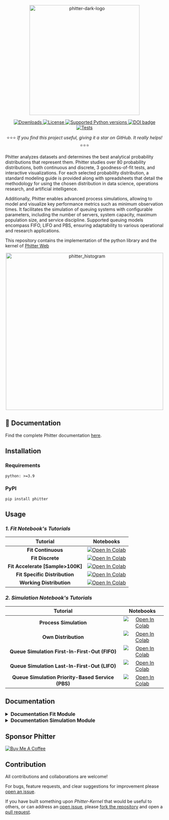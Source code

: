 <p align="center">
    <picture>
        <source media="(prefers-color-scheme: dark)" srcset="https://gist.githubusercontent.com/phitter-hub/66bc7f3674eac01ae646e30ba697a6d7/raw/e96dbba0eb26b20d35e608fefc3984bd87f0010b/DarkPhitterLogo.svg" width="350">
        <source media="(prefers-color-scheme: light)" srcset="https://gist.githubusercontent.com/phitter-hub/170ce460d7e766545265772525edecf6/raw/71b4867c6e5683455cf1d68bea5bea7eda55ce7d/LightPhitterLogo.svg" width="350">
        <img alt="phitter-dark-logo" src="https://gist.githubusercontent.com/phitter-hub/170ce460d7e766545265772525edecf6/raw/71b4867c6e5683455cf1d68bea5bea7eda55ce7d/LightPhitterLogo.svg" width="350">
    </picture>
</p>

<p align="center">
    <a href="https://pypi.org/project/phitter" target="_blank">
        <img src="https://img.shields.io/pypi/dm/phitter.svg?color=blue" alt="Downloads">
    </a>
    <a href="https://pypi.org/project/phitter" target="_blank">
        <img src="https://img.shields.io/badge/License-MIT-blue.svg" alt="License">
    </a>
    <a href="https://pypi.org/project/phitter" target="_blank">
        <img src="https://img.shields.io/pypi/pyversions/phitter?color=blue" alt="Supported Python versions">
    </a>
    <a href="https://doi.org/10.21105/joss.07625">
        <img src="https://img.shields.io/badge/JOSS-10.21105%2Fjoss.07625-blue" alt="DOI badge">
    </a>
    <a href="https://github.com/phitter-hub/phitter-kernel/actions/workflows/unittest.yml" target="_blank">
        <img src="https://github.com/phitter-hub/phitter-kernel/actions/workflows/unittest.yml/badge.svg" alt="Tests">
    </a>
</p>


<p align="center">
    ⭐⭐⭐ <em>If you find this project useful, giving it a star on GitHub. It really helps!</em> ⭐⭐⭐
</p>

<p>
    Phitter analyzes datasets and determines the best analytical probability distributions that represent them. Phitter studies over 80 probability distributions, both continuous and discrete, 3 goodness-of-fit tests, and interactive visualizations. For each selected probability distribution, a standard modeling guide is provided along with spreadsheets that detail the methodology for using the chosen distribution in data science, operations research, and artificial intelligence.
</p>

<p>
    Additionally, Phitter enables advanced process simulations, allowing to model and visualize key performance metrics such as minimum observation times. It facilitates the simulation of queuing systems with configurable parameters, including the number of servers, system capacity, maximum population size, and service discipline. Supported queuing models encompass FIFO, LIFO and PBS, ensuring adaptability to various operational and research applications.
</p>

<p>
    This repository contains the implementation of the python library and the kernel of <a href="https://phitter.io">Phitter Web</a>
</p>

<p align="center">
    <img alt="phitter_histogram" src="https://github.com/phitter-hub/phitter-kernel/blob/main/multimedia/plot_histogram_distributions.png?raw=true" width="500" />
</p>

## 📄 Documentation

Find the complete Phitter documentation [here](https://docs-phitter-kernel.netlify.app/).

## Installation

### Requirements

```console
python: >=3.9
```

### PyPI

```console
pip install phitter
```

## Usage

### **_1. Fit Notebook's Tutorials_**

|             Tutorial             |                                                                                                                      Notebooks                                                                                                                      |
| :------------------------------: | :-------------------------------------------------------------------------------------------------------------------------------------------------------------------------------------------------------------------------------------------------: |
|        **Fit Continuous**        |    <a target="_blank" href="https://colab.research.google.com/github/phitter-hub/phitter-kernel/blob/main/examples/fit/fit_continuous_ncdb.ipynb"><img src="https://colab.research.google.com/assets/colab-badge.svg" alt="Open In Colab"/></a>    |
|         **Fit Discrete**         | <a target="_blank" href="https://colab.research.google.com/github/phitter-hub/phitter-kernel/blob/main/examples/fit/fit_discrete_galton_board.ipynb"><img src="https://colab.research.google.com/assets/colab-badge.svg" alt="Open In Colab"/></a> |
| **Fit Accelerate [Sample>100K]** |      <a target="_blank" href="https://colab.research.google.com/github/phitter-hub/phitter-kernel/blob/main/examples/fit/fit_accelerate.ipynb"><img src="https://colab.research.google.com/assets/colab-badge.svg" alt="Open In Colab"/></a>       |
|  **Fit Specific Distribution**   | <a target="_blank" href="https://colab.research.google.com/github/phitter-hub/phitter-kernel/blob/main/examples/fit/fit_specific_distribution.ipynb"><img src="https://colab.research.google.com/assets/colab-badge.svg" alt="Open In Colab"/></a> |
|     **Working Distribution**     |   <a target="_blank" href="https://colab.research.google.com/github/phitter-hub/phitter-kernel/blob/main/examples/fit/working_distribution.ipynb"><img src="https://colab.research.google.com/assets/colab-badge.svg" alt="Open In Colab"/></a>    |

### **_2. Simulation Notebook's Tutorials_**

|                     Tutorial                      |                                                                                                                           Notebooks                                                                                                                           |
| :-----------------------------------------------: | :-----------------------------------------------------------------------------------------------------------------------------------------------------------------------------------------------------------------------------------------------------------: |
|              **Process Simulation**               |      <a target="_blank" href="https://colab.research.google.com/github/phitter-hub/phitter-kernel/blob/main/examples/simulation/process_simulation.ipynb"><img src="https://colab.research.google.com/assets/colab-badge.svg" alt="Open In Colab"/></a>      |
|               **Own Distribution**                | <a target="_blank" href="https://colab.research.google.com/github/phitter-hub/phitter-kernel/blob/main/examples/simulation/own_distribution_explanation.ipynb"><img src="https://colab.research.google.com/assets/colab-badge.svg" alt="Open In Colab"/></a> |
|  **Queue Simulation First-In-First-Out (FIFO)**   |    <a target="_blank" href="https://colab.research.google.com/github/phitter-hub/phitter-kernel/blob/main/examples/simulation/queue_simulation_fifo.ipynb"><img src="https://colab.research.google.com/assets/colab-badge.svg" alt="Open In Colab"/></a>     |
|   **Queue Simulation Last-In-First-Out (LIFO)**   |    <a target="_blank" href="https://colab.research.google.com/github/phitter-hub/phitter-kernel/blob/main/examples/simulation/queue_simulation_lifo.ipynb"><img src="https://colab.research.google.com/assets/colab-badge.svg" alt="Open In Colab"/></a>     |
| **Queue Simulation Priority-Based Service (PBS)** |     <a target="_blank" href="https://colab.research.google.com/github/phitter-hub/phitter-kernel/blob/main/examples/simulation/queue_simulation_pbs.ipynb"><img src="https://colab.research.google.com/assets/colab-badge.svg" alt="Open In Colab"/></a>     |

## Documentation

<details>

<summary style="font-size: 16px; font-weight: bold;">Documentation Fit Module</summary>

### General Fit

```python
import phitter

## Define your dataset
data: list[int | float] = [...]

## Make a continuous fit using Phitter
phi = phitter.Phitter(data=data)
phi.fit()
```

### Full continuous implementation

```python
import phitter

## Define your dataset
data: list[int | float] = [...]

## Make a continuous fit using Phitter
phi = phitter.Phitter(
    data=data,
    fit_type="continuous",
    num_bins=15,
    confidence_level=0.95,
    minimum_sse=1e-2,
    distributions_to_fit=["beta", "normal", "fatigue_life", "triangular"],
)
phi.fit(n_workers=6)
```

### Full discrete implementation

```python
import phitter

## Define your dataset
data: list[int | float] = [...]

## Make a discrete fit using Phitter
phi = phitter.Phitter(
    data=data,
    fit_type="discrete",
    confidence_level=0.95,
    minimum_sse=1e-2,
    distributions_to_fit=["binomial", "geometric"],
)
phi.fit(n_workers=2)
```

### Phitter: properties and methods

```python
import phitter

## Define your dataset
data: list[int | float] = [...]

## Make a fit using Phitter
phi = phitter.Phitter(data=data)
phi.fit(n_workers=2)

## Global methods and properties
phi.summarize(k: int) -> pandas.DataFrame
phi.summarize_info(k: int) -> pandas.DataFrame
phi.best_distribution -> dict
phi.sorted_distributions_sse -> dict
phi.not_rejected_distributions -> dict
phi.df_sorted_distributions_sse -> pandas.DataFrame
phi.df_not_rejected_distributions -> pandas.DataFrame

## Specific distribution methods and properties
phi.get_parameters(id_distribution: str) -> dict
phi.get_test_chi_square(id_distribution: str) -> dict
phi.get_test_kolmmogorov_smirnov(id_distribution: str) -> dict
phi.get_test_anderson_darling(id_distribution: str) -> dict
phi.get_sse(id_distribution: str) -> float
phi.get_n_test_passed(id_distribution: str) -> int
phi.get_n_test_null(id_distribution: str) -> int
```

### Histogram Plot

```python
import phitter
data: list[int | float] = [...]
phi = phitter.Phitter(data=data)
phi.fit()

phi.plot_histogram()
```

<img alt="phitter_histogram" src="https://github.com/phitter-hub/phitter-kernel/blob/main/multimedia/plot_histogram.png?raw=true" width="500" />

### Histogram PDF Dsitributions Plot

```python
import phitter
data: list[int | float] = [...]
phi = phitter.Phitter(data=data)
phi.fit()

phi.plot_histogram_distributions()
```

<img alt="phitter_histogram" src="https://github.com/phitter-hub/phitter-kernel/blob/main/multimedia/plot_histogram_distributions.png?raw=true" width="500" />

### Histogram PDF Dsitribution Plot

```python
import phitter
data: list[int | float] = [...]
phi = phitter.Phitter(data=data)
phi.fit()

phi.plot_distribution("beta")
```

<img alt="phitter_histogram" src="https://github.com/phitter-hub/phitter-kernel/blob/main/multimedia/plot_one_distribution.png?raw=true" width="500" />

### ECDF Plot

```python
import phitter
data: list[int | float] = [...]
phi = phitter.Phitter(data=data)
phi.fit()

phi.plot_ecdf()
```

<img alt="phitter_histogram" src="https://github.com/phitter-hub/phitter-kernel/blob/main/multimedia/plot_ecdf.png?raw=true" width="500" />

### ECDF Distribution Plot

```python
import phitter
data: list[int | float] = [...]
phi = phitter.Phitter(data=data)
phi.fit()

phi.plot_ecdf_distribution("beta")
```

<img alt="phitter_histogram" src="https://github.com/phitter-hub/phitter-kernel/blob/main/multimedia/plot_ecdf_distribution.png?raw=true" width="500" />

### QQ Plot

```python
import phitter
data: list[int | float] = [...]
phi = phitter.Phitter(data=data)
phi.fit()

phi.qq_plot("beta")
```

<img alt="phitter_histogram" src="https://github.com/phitter-hub/phitter-kernel/blob/main/multimedia/plot_qq.png?raw=true" width="500" />

### QQ - Regression Plot

```python
import phitter
data: list[int | float] = [...]
phi = phitter.Phitter(data=data)
phi.fit()

phi.qq_plot_regression("beta")
```

<img alt="phitter_histogram" src="https://github.com/phitter-hub/phitter-kernel/blob/main/multimedia/plot_qq_regression.png?raw=true" width="500" />

### Working with distributions: Methods and properties

```python
import phitter

distribution = phitter.continuous.Beta({"alpha": 5, "beta": 3, "A": 200, "B": 1000})

## CDF, PDF, PPF, PMF receive float or numpy.ndarray. For discrete distributions PMF instead of PDF. Parameters notation are in description of ditribution
distribution.cdf(752) # -> 0.6242831129533498
distribution.pdf(388) # -> 0.0002342575686629883
distribution.ppf(0.623) # -> 751.5512889417921
distribution.sample(2) # -> [550.800114   514.85410326]

## STATS
distribution.mean # -> 700.0
distribution.variance # -> 16666.666666666668
distribution.standard_deviation # -> 129.09944487358058
distribution.skewness # -> -0.3098386676965934
distribution.kurtosis # -> 2.5854545454545454
distribution.median # -> 708.707130841534
distribution.mode # -> 733.3333333333333
```

## Continuous Distributions

#### [1. PDF File Documentation Continuous Distributions](https://github.com/phitter-hub/phitter-kernel/blob/main/distributions_documentation/continuous/document_continuous_distributions/phitter_continuous_distributions.pdf)

#### 2. Resources Continuous Distributions

| Distribution              | Phitter Playground                                                                                     | Excel File                                                                                                                      | Google Sheets Files                                                                                                |
| :------------------------ | :----------------------------------------------------------------------------------------------------- | :------------------------------------------------------------------------------------------------------------------------------ | :----------------------------------------------------------------------------------------------------------------- |
| alpha                     | ▶️[phitter:alpha](https://phitter.io/distributions/continuous/alpha)                                   | 📊[alpha.xlsx](https://github.com/phitter-hub/phitter-files/blob/main/continuous/alpha.xlsx)                                   | 🌐[gs:alpha](https://docs.google.com/spreadsheets/d/1yRovxx1YbqgEul65DjjXetysc_4qgX2a_2NQQA1AxCA)                  |
| arcsine                   | ▶️[phitter:arcsine](https://phitter.io/distributions/continuous/arcsine)                               | 📊[arcsine.xlsx](https://github.com/phitter-hub/phitter-files/blob/main/continuous/arcsine.xlsx)                               | 🌐[gs:arcsine](https://docs.google.com/spreadsheets/d/1q8SKX4gmSbpGzimRvjopzaZ4KrEV5NY1EPmf1G1T7NQ)                |
| argus                     | ▶️[phitter:argus](https://phitter.io/distributions/continuous/argus)                                   | 📊[argus.xlsx](https://github.com/phitter-hub/phitter-files/blob/main/continuous/argus.xlsx)                                   | 🌐[gs:argus](https://docs.google.com/spreadsheets/d/1u2x7IFUSB7rEyhs7s6-C2btT1Bk5aCr4WiUYEML-8xs)                  |
| beta                      | ▶️[phitter:beta](https://phitter.io/distributions/continuous/beta)                                     | 📊[beta.xlsx](https://github.com/phitter-hub/phitter-files/blob/main/continuous/beta.xlsx)                                     | 🌐[gs:beta](https://docs.google.com/spreadsheets/d/1P7NDy-9toV3dv64gabnr8l2NjB1xt_Ani5IVMTx3gyU)                   |
| beta_prime                | ▶️[phitter:beta_prime](https://phitter.io/distributions/continuous/beta_prime)                         | 📊[beta_prime.xlsx](https://github.com/phitter-hub/phitter-files/blob/main/continuous/beta_prime.xlsx)                         | 🌐[gs:beta_prime](https://docs.google.com/spreadsheets/d/1-8cKeS9D6YixQE_uLig7UarXcoQoE-341yHDj8sfXA8)             |
| beta_prime_4p             | ▶️[phitter:beta_prime_4p](https://phitter.io/distributions/continuous/beta_prime_4p)                   | 📊[beta_prime_4p.xlsx](https://github.com/phitter-hub/phitter-files/blob/main/continuous/beta_prime_4p.xlsx)                   | 🌐[gs:beta_prime_4p](https://docs.google.com/spreadsheets/d/1vlaZrj_jX9oNGwjW0o4Z1AUTuUTGE8Z-Akis_wb7Jq4)          |
| bradford                  | ▶️[phitter:bradford](https://phitter.io/distributions/continuous/bradford)                             | 📊[bradford.xlsx](https://github.com/phitter-hub/phitter-files/blob/main/continuous/bradford.xlsx)                             | 🌐[gs:bradford](https://docs.google.com/spreadsheets/d/1kI8b05IXur3I9SUJdrbYIdv7zMdzVxVGPWx6sK6YmuU)               |
| burr                      | ▶️[phitter:burr](https://phitter.io/distributions/continuous/burr)                                     | 📊[burr.xlsx](https://github.com/phitter-hub/phitter-files/blob/main/continuous/burr.xlsx)                                     | 🌐[gs:burr](https://docs.google.com/spreadsheets/d/1vhY3l3VAgBj9BQT1yE3meRTmEZP3HXjjm30nxDKCwCI)                   |
| burr_4p                   | ▶️[phitter:burr_4p](https://phitter.io/distributions/continuous/burr_4p)                               | 📊[burr_4p.xlsx](https://github.com/phitter-hub/phitter-files/blob/main/continuous/burr_4p.xlsx)                               | 🌐[gs:burr_4p](https://docs.google.com/spreadsheets/d/1tEk3O2yvANj_PlLqACuwvRSqYYGQVRFH1SPMdLGYnz4)                |
| cauchy                    | ▶️[phitter:cauchy](https://phitter.io/distributions/continuous/cauchy)                                 | 📊[cauchy.xlsx](https://github.com/phitter-hub/phitter-files/blob/main/continuous/cauchy.xlsx)                                 | 🌐[gs:cauchy](https://docs.google.com/spreadsheets/d/1xoJJvuSvfg-umC7Ogio9fde1l4TiWuAlR2IxucYK0y8)                 |
| chi_square                | ▶️[phitter:chi_square](https://phitter.io/distributions/continuous/chi_square)                         | 📊[chi_square.xlsx](https://github.com/phitter-hub/phitter-files/blob/main/continuous/chi_square.xlsx)                         | 🌐[gs:chi_square](https://docs.google.com/spreadsheets/d/1VatJuUON_2qghjPEYMdcjGE7TYbYqduzgdYe5YNyVf4)             |
| chi_square_3p             | ▶️[phitter:chi_square_3p](https://phitter.io/distributions/continuous/chi_square_3p)                   | 📊[chi_square_3p.xlsx](https://github.com/phitter-hub/phitter-files/blob/main/continuous/chi_square_3p.xlsx)                   | 🌐[gs:chi_square_3p](https://docs.google.com/spreadsheets/d/15tf3ZKbEgR3JWQRbMT2OaNij3INTGGUuNsR01NCDFJw)          |
| dagum                     | ▶️[phitter:dagum](https://phitter.io/distributions/continuous/dagum)                                   | 📊[dagum.xlsx](https://github.com/phitter-hub/phitter-files/blob/main/continuous/dagum.xlsx)                                   | 🌐[gs:dagum](https://docs.google.com/spreadsheets/d/1qct7LByxY_z2-Rl-pWFG1LQsUxW8VQaCgLizn93YPxk)                  |
| dagum_4p                  | ▶️[phitter:dagum_4p](https://phitter.io/distributions/continuous/dagum_4p)                             | 📊[dagum_4p.xlsx](https://github.com/phitter-hub/phitter-files/blob/main/continuous/dagum_4p.xlsx)                             | 🌐[gs:dagum_4p](https://docs.google.com/spreadsheets/d/1ZkKqvVdy7CvhvXwK830F6GWJrdNxoXBxJYeFD6XC2DM)               |
| erlang                    | ▶️[phitter:erlang](https://phitter.io/distributions/continuous/erlang)                                 | 📊[erlang.xlsx](https://github.com/phitter-hub/phitter-files/blob/main/continuous/erlang.xlsx)                                 | 🌐[gs:erlang](https://docs.google.com/spreadsheets/d/1uG3Otntnm3cvMSkhkEiBVKuFn1pCLSWmiCxfN01D824)                 |
| erlang_3p                 | ▶️[phitter:erlang_3p](https://phitter.io/distributions/continuous/erlang_3p)                           | 📊[erlang_3p.xlsx](https://github.com/phitter-hub/phitter-files/blob/main/continuous/erlang_3p.xlsx)                           | 🌐[gs:erlang_3p](https://docs.google.com/spreadsheets/d/1EvFPyOAL-TPQyNf7sAXfqgHqap8sGynH0XxrLRVP12M)              |
| error_function            | ▶️[phitter:error_function](https://phitter.io/distributions/continuous/error_function)                 | 📊[error_function.xlsx](https://github.com/phitter-hub/phitter-files/blob/main/continuous/error_function.xlsx)                 | 🌐[gs:error_function](https://docs.google.com/spreadsheets/d/1QT1vSgTWVgDmNz4FrH3fhwRGpgvPohgqZSCADHfBXkM)         |
| exponential               | ▶️[phitter:exponential](https://phitter.io/distributions/continuous/exponential)                       | 📊[exponential.xlsx](https://github.com/phitter-hub/phitter-files/blob/main/continuous/exponential.xlsx)                       | 🌐[gs:exponential](https://docs.google.com/spreadsheets/d/1c8aCgHTq3fEyIkVM1Ph3fzebxQMuourz1UkWbH4h3HA)            |
| exponential_2p            | ▶️[phitter:exponential_2p](https://phitter.io/distributions/continuous/exponential_2p)                 | 📊[exponential_2p.xlsx](https://github.com/phitter-hub/phitter-files/blob/main/continuous/exponential_2p.xlsx)                 | 🌐[gs:exponential_2p](https://docs.google.com/spreadsheets/d/1XtrdS8iSCM1l33rbaXSz1uWZ3vnQsYPK-07NYE-ZYBs)         |
| f                         | ▶️[phitter:f](https://phitter.io/distributions/continuous/f)                                           | 📊[f.xlsx](https://github.com/phitter-hub/phitter-files/blob/main/continuous/f.xlsx)                                           | 🌐[gs:f](https://docs.google.com/spreadsheets/d/137gYI8B6MDnqFoQ4bY1crdpFSKtPzRgaJS564SY_CUY)                      |
| f_4p                      | ▶️[phitter:f_4p](https://phitter.io/distributions/continuous/f_4p)                                     | 📊[f_4p.xlsx](https://github.com/phitter-hub/phitter-files/blob/main/continuous/f_4p.xlsx)                                     | 🌐[gs:f_4p](https://docs.google.com/spreadsheets/d/11MgyMqzOyGNtFLdGviRTeNhAQMYBCJ8QRMHGxoPCzwM)                   |
| fatigue_life              | ▶️[phitter:fatigue_life](https://phitter.io/distributions/continuous/fatigue_life)                     | 📊[fatigue_life.xlsx](https://github.com/phitter-hub/phitter-files/blob/main/continuous/fatigue_life.xlsx)                     | 🌐[gs:fatigue_life](https://docs.google.com/spreadsheets/d/1j-U_YMX89VHe2jVq3pazpzqYeA1j1zopW22C9yJcPS0)           |
| folded_normal             | ▶️[phitter:folded_normal](https://phitter.io/distributions/continuous/folded_normal)                   | 📊[folded_normal.xlsx](https://github.com/phitter-hub/phitter-files/blob/main/continuous/folded_normal.xlsx)                   | 🌐[gs:folded_normal](https://docs.google.com/spreadsheets/d/17NlSnru_46J8pSjxMPLDlzxoG2fPKWjeFvTh0ydfX4k)          |
| frechet                   | ▶️[phitter:frechet](https://phitter.io/distributions/continuous/frechet)                               | 📊[frechet.xlsx](https://github.com/phitter-hub/phitter-files/blob/main/continuous/frechet.xlsx)                               | 🌐[gs:frechet](https://docs.google.com/spreadsheets/d/1PNGvHImwOFIragM_hHrQJcTN7OcqCKFoHKXlPq76fnI)                |
| gamma                     | ▶️[phitter:gamma](https://phitter.io/distributions/continuous/gamma)                                   | 📊[gamma.xlsx](https://github.com/phitter-hub/phitter-files/blob/main/continuous/gamma.xlsx)                                   | 🌐[gs:gamma](https://docs.google.com/spreadsheets/d/1HgD3a1zOml7Hy9PMVvFwQwrbmbs8iPbH-zQMowH0LVE)                  |
| gamma_3p                  | ▶️[phitter:gamma_3p](https://phitter.io/distributions/continuous/gamma_3p)                             | 📊[gamma_3p.xlsx](https://github.com/phitter-hub/phitter-files/blob/main/continuous/gamma_3p.xlsx)                             | 🌐[gs:gamma_3p](https://docs.google.com/spreadsheets/d/1NkyFZFOMzk2V9qkFEI_zhGUGWiGV-K9vU-RLaFB7ip8)               |
| generalized_extreme_value | ▶️[phitter:gen_extreme_value](https://phitter.io/distributions/continuous/generalized_extreme_value)   | 📊[gen_extreme_value.xlsx](https://github.com/phitter-hub/phitter-files/blob/main/continuous/generalized_extreme_value.xlsx)   | 🌐[gs:gen_extreme_value](https://docs.google.com/spreadsheets/d/19qHvnTJGVVZ7zhi-yhauCOGhu0iAdkYJ5FFgwv1q5OI)      |
| generalized_gamma         | ▶️[phitter:gen_gamma](https://phitter.io/distributions/continuous/generalized_gamma)                   | 📊[gen_gamma.xlsx](https://github.com/phitter-hub/phitter-files/blob/main/continuous/generalized_gamma.xlsx)                   | 🌐[gs:gen_gamma](https://docs.google.com/spreadsheets/d/1xx8b_VSG4jznZzaKq2yKumw5VcNX5Wj86YqLO7n4S5A)              |
| generalized_gamma_4p      | ▶️[phitter:gen_gamma_4p](https://phitter.io/distributions/continuous/generalized_gamma_4p)             | 📊[gen_gamma_4p.xlsx](https://github.com/phitter-hub/phitter-files/blob/main/continuous/generalized_gamma_4p.xlsx)             | 🌐[gs:gen_gamma_4p](https://docs.google.com/spreadsheets/d/1TN72MSkZ2bRyoNy29h4VIxFudXAroSi1PnmFijPvO0M)           |
| generalized_logistic      | ▶️[phitter:gen_logistic](https://phitter.io/distributions/continuous/generalized_logistic)             | 📊[gen_logistic.xlsx](https://github.com/phitter-hub/phitter-files/blob/main/continuous/generalized_logistic.xlsx)             | 🌐[gs:gen_logistic](https://docs.google.com/spreadsheets/d/1vwppGjHbwEA3xd3OtV51sPZhpOWyzmPIOV_Tued-I1Y)           |
| generalized_normal        | ▶️[phitter:gen_normal](https://phitter.io/distributions/continuous/generalized_normal)                 | 📊[gen_normal.xlsx](https://github.com/phitter-hub/phitter-files/blob/main/continuous/generalized_normal.xlsx)                 | 🌐[gs:gen_normal](https://docs.google.com/spreadsheets/d/1_77JSp0mhHxqvQugVRRWIoQOTa91WdyNqNmOfDNuSfA)             |
| generalized_pareto        | ▶️[phitter:gen_pareto](https://phitter.io/distributions/continuous/generalized_pareto)                 | 📊[gen_pareto.xlsx](https://github.com/phitter-hub/phitter-files/blob/main/continuous/generalized_pareto.xlsx)                 | 🌐[gs:gen_pareto](https://docs.google.com/spreadsheets/d/1E28WYhX4Ba9Nj-JNxqAm-Gh7o1EOOIOwXIdCFl1PXI0)             |
| gibrat                    | ▶️[phitter:gibrat](https://phitter.io/distributions/continuous/gibrat)                                 | 📊[gibrat.xlsx](https://github.com/phitter-hub/phitter-files/blob/main/continuous/gibrat.xlsx)                                 | 🌐[gs:gibrat](https://docs.google.com/spreadsheets/d/1pM7skBPnH8V3GCJo0iSst46Oc2OzqWdX2qATYBqc_GQ)                 |
| gumbel_left               | ▶️[phitter:gumbel_left](https://phitter.io/distributions/continuous/gumbel_left)                       | 📊[gumbel_left.xlsx](https://github.com/phitter-hub/phitter-files/blob/main/continuous/gumbel_left.xlsx)                       | 🌐[gs:gumbel_left](https://docs.google.com/spreadsheets/d/1WoW97haebsHk1sB8smC4Zq8KqW8leJY0bPK757B2IdI)            |
| gumbel_right              | ▶️[phitter:gumbel_right](https://phitter.io/distributions/continuous/gumbel_right)                     | 📊[gumbel_right.xlsx](https://github.com/phitter-hub/phitter-files/blob/main/continuous/gumbel_right.xlsx)                     | 🌐[gs:gumbel_right](https://docs.google.com/spreadsheets/d/1CpzfSwAdptFrI8DhV3tWRsEFd9cr6h3Jaj7t3gigims)           |
| half_normal               | ▶️[phitter:half_normal](https://phitter.io/distributions/continuous/half_normal)                       | 📊[half_normal.xlsx](https://github.com/phitter-hub/phitter-files/blob/main/continuous/half_normal.xlsx)                       | 🌐[gs:half_normal](https://docs.google.com/spreadsheets/d/1HQpNSNIhZPzMQvWWKyShnYNH74d1Bhs_d6k9La52V9M)            |
| hyperbolic_secant         | ▶️[phitter:hyperbolic_secant](https://phitter.io/distributions/continuous/hyperbolic_secant)           | 📊[hyperbolic_secant.xlsx](https://github.com/phitter-hub/phitter-files/blob/main/continuous/hyperbolic_secant.xlsx)           | 🌐[gs:hyperbolic_secant](https://docs.google.com/spreadsheets/d/1lTcLlwX0fmgUjhT4ljvKL_dqSReK_lEthsZNBtDxAF8)      |
| inverse_gamma             | ▶️[phitter:inverse_gamma](https://phitter.io/distributions/continuous/inverse_gamma)                   | 📊[inverse_gamma.xlsx](https://github.com/phitter-hub/phitter-files/blob/main/continuous/inverse_gamma.xlsx)                   | 🌐[gs:inverse_gamma](https://docs.google.com/spreadsheets/d/1uOgfUvhBHKAXhbYATUwdHRQnBMIMnu6rWecqKx6MoIA)          |
| inverse_gamma_3p          | ▶️[phitter:inverse_gamma_3p](https://phitter.io/distributions/continuous/inverse_gamma_3p)             | 📊[inverse_gamma_3p.xlsx](https://github.com/phitter-hub/phitter-files/blob/main/continuous/inverse_gamma_3p.xlsx)             | 🌐[gs:inverse_gamma_3p](https://docs.google.com/spreadsheets/d/16LCC6j_j1Cm7stc7LEd-C0ObUcZ-agL51ALGYxoZtrI)       |
| inverse_gaussian          | ▶️[phitter:inverse_gaussian](https://phitter.io/distributions/continuous/inverse_gaussian)             | 📊[inverse_gaussian.xlsx](https://github.com/phitter-hub/phitter-files/blob/main/continuous/inverse_gaussian.xlsx)             | 🌐[gs:inverse_gaussian](https://docs.google.com/spreadsheets/d/10LaEnmnRxNESViLTlw6FDyt1YSWNbMlBXaWc9t4q5qA)       |
| inverse_gaussian_3p       | ▶️[phitter:inverse_gaussian_3p](https://phitter.io/distributions/continuous/inverse_gaussian_3p)       | 📊[inverse_gaussian_3p.xlsx](https://github.com/phitter-hub/phitter-files/blob/main/continuous/inverse_gaussian_3p.xlsx)       | 🌐[gs:inverse_gaussian_3p](https://docs.google.com/spreadsheets/d/1wkcSlXnUdMe4by2N9nPA_Cdsz3D0kHL7MVchsjl_CTQ)    |
| johnson_sb                | ▶️[phitter:johnson_sb](https://phitter.io/distributions/continuous/johnson_sb)                         | 📊[johnson_sb.xlsx](https://github.com/phitter-hub/phitter-files/blob/main/continuous/johnson_sb.xlsx)                         | 🌐[gs:johnson_sb](https://docs.google.com/spreadsheets/d/1H3bpJd729k0VK3LtvgxvKJiduIdP04UkHhgJoq4ayHQ)             |
| johnson_su                | ▶️[phitter:johnson_su](https://phitter.io/distributions/continuous/johnson_su)                         | 📊[johnson_su.xlsx](https://github.com/phitter-hub/phitter-files/blob/main/continuous/johnson_su.xlsx)                         | 🌐[gs:johnson_su](https://docs.google.com/spreadsheets/d/15kw_NZr3RFjN9orvF844ITWXroWRsCFkY7Uvq0NZ4K8)             |
| kumaraswamy               | ▶️[phitter:kumaraswamy](https://phitter.io/distributions/continuous/kumaraswamy)                       | 📊[kumaraswamy.xlsx](https://github.com/phitter-hub/phitter-files/blob/main/continuous/kumaraswamy.xlsx)                       | 🌐[gs:kumaraswamy](https://docs.google.com/spreadsheets/d/10YJUDlAEygfOn07YxHBJxDqiXxygv8jKpJ8WvCZhe84)            |
| laplace                   | ▶️[phitter:laplace](https://phitter.io/distributions/continuous/laplace)                               | 📊[laplace.xlsx](https://github.com/phitter-hub/phitter-files/blob/main/continuous/laplace.xlsx)                               | 🌐[gs:laplace](https://docs.google.com/spreadsheets/d/110gPFTHOnQqecbXrjq3Wqv52I5Cw93UjL7eoSVC1DIs)                |
| levy                      | ▶️[phitter:levy](https://phitter.io/distributions/continuous/levy)                                     | 📊[levy.xlsx](https://github.com/phitter-hub/phitter-files/blob/main/continuous/levy.xlsx)                                     | 🌐[gs:levy](https://docs.google.com/spreadsheets/d/1OIA4C6iqhwK0Y17wb_O5ce9YXy4JIBf1yq3TqcmDp3U)                   |
| loggamma                  | ▶️[phitter:loggamma](https://phitter.io/distributions/continuous/loggamma)                             | 📊[loggamma.xlsx](https://github.com/phitter-hub/phitter-files/blob/main/continuous/loggamma.xlsx)                             | 🌐[gs:loggamma](https://docs.google.com/spreadsheets/d/1SXCmxXs7hkajo_W_qL-e0MJQEaUJqTpUno1nYGXxmxI)               |
| logistic                  | ▶️[phitter:logistic](https://phitter.io/distributions/continuous/logistic)                             | 📊[logistic.xlsx](https://github.com/phitter-hub/phitter-files/blob/main/continuous/logistic.xlsx)                             | 🌐[gs:logistic](https://docs.google.com/spreadsheets/d/1WokfLcAM2f2TE9xcZwwuy3qjl4itw-y0cwAb7fyKxb0)               |
| loglogistic               | ▶️[phitter:loglogistic](https://phitter.io/distributions/continuous/loglogistic)                       | 📊[loglogistic.xlsx](https://github.com/phitter-hub/phitter-files/blob/main/continuous/loglogistic.xlsx)                       | 🌐[gs:loglogistic](https://docs.google.com/spreadsheets/d/1WWXRuI6AP9n_n47ikOHWUjkfCYUOQgzhDjRsKBKEHXA)            |
| loglogistic_3p            | ▶️[phitter:loglogistic_3p](https://phitter.io/distributions/continuous/loglogistic_3p)                 | 📊[loglogistic_3p.xlsx](https://github.com/phitter-hub/phitter-files/blob/main/continuous/loglogistic_3p.xlsx)                 | 🌐[gs:loglogistic_3p](https://docs.google.com/spreadsheets/d/1RaLZ5L0rTrv9_fAi6izElf02ucuFy9LwagL_gQn3R0Y)         |
| lognormal                 | ▶️[phitter:lognormal](https://phitter.io/distributions/continuous/lognormal)                           | 📊[lognormal.xlsx](https://github.com/phitter-hub/phitter-files/blob/main/continuous/lognormal.xlsx)                           | 🌐[gs:lognormal](https://docs.google.com/spreadsheets/d/1lS1cR4C2R45ug0ZyLxBlRBtcXH6hNPE1L-5wP68gUpA)              |
| maxwell                   | ▶️[phitter:maxwell](https://phitter.io/distributions/continuous/maxwell)                               | 📊[maxwell.xlsx](https://github.com/phitter-hub/phitter-files/blob/main/continuous/maxwell.xlsx)                               | 🌐[gs:maxwell](https://docs.google.com/spreadsheets/d/15tPw2RM2_a0vJMjVwNgsJnJUKFk9xbcEALqOf1m5qH0)                |
| moyal                     | ▶️[phitter:moyal](https://phitter.io/distributions/continuous/moyal)                                   | 📊[moyal.xlsx](https://github.com/phitter-hub/phitter-files/blob/main/continuous/moyal.xlsx)                                   | 🌐[gs:moyal](https://docs.google.com/spreadsheets/d/1_58zWuk_-wSEesJbCc2FTHxv4HO5WouGwlStIZitt1I)                  |
| nakagami                  | ▶️[phitter:nakagami](https://phitter.io/distributions/continuous/nakagami)                             | 📊[nakagami.xlsx](https://github.com/phitter-hub/phitter-files/blob/main/continuous/nakagami.xlsx)                             | 🌐[gs:nakagami](https://docs.google.com/spreadsheets/d/1fY8ID5gz1R6oWFm4w91GFdQMCd0wJ5ZRgfWi-yQtGqs)               |
| non_central_chi_square    | ▶️[phitter:non_central_chi_square](https://phitter.io/distributions/continuous/non_central_chi_square) | 📊[non_central_chi_square.xlsx](https://github.com/phitter-hub/phitter-files/blob/main/continuous/non_central_chi_square.xlsx) | 🌐[gs:non_central_chi_square](https://docs.google.com/spreadsheets/d/17KWXPKOuMfTG0w4Gqe3lU3vWY2e9k31AX22PXTzOrFk) |
| non_central_f             | ▶️[phitter:non_central_f](https://phitter.io/distributions/continuous/non_central_f)                   | 📊[non_central_f.xlsx](https://github.com/phitter-hub/phitter-files/blob/main/continuous/non_central_f.xlsx)                   | 🌐[gs:non_central_f](https://docs.google.com/spreadsheets/d/14mZ563hIw2vXNM89DUncpsOdGgBXEUIIxJNa3-MVNIM)          |
| non_central_t_student     | ▶️[phitter:non_central_t_student](https://phitter.io/distributions/continuous/non_central_t_student)   | 📊[non_central_t_student.xlsx](https://github.com/phitter-hub/phitter-files/blob/main/continuous/non_central_t_student.xlsx)   | 🌐[gs:non_central_t_student](https://docs.google.com/spreadsheets/d/1u8pseBDM3brw0AXlru1cprOsfQuHMWfvfDbz2XxKoOY)  |
| normal                    | ▶️[phitter:normal](https://phitter.io/distributions/continuous/normal)                                 | 📊[normal.xlsx](https://github.com/phitter-hub/phitter-files/blob/main/continuous/normal.xlsx)                                 | 🌐[gs:normal](https://docs.google.com/spreadsheets/d/18QTB3YYprvdFhr6PJI-DFcZOnYAuffdH8JHOtH1f83I)                 |
| pareto_first_kind         | ▶️[phitter:pareto_first_kind](https://phitter.io/distributions/continuous/pareto_first_kind)           | 📊[pareto_first_kind.xlsx](https://github.com/phitter-hub/phitter-files/blob/main/continuous/pareto_first_kind.xlsx)           | 🌐[gs:pareto_first_kind](https://docs.google.com/spreadsheets/d/1T-Sjp0yCxbJpP9njbovOiFpbP8PrwI5jlj66odxAw5E)      |
| pareto_second_kind        | ▶️[phitter:pareto_second_kind](https://phitter.io/distributions/continuous/pareto_second_kind)         | 📊[pareto_second_kind.xlsx](https://github.com/phitter-hub/phitter-files/blob/main/continuous/pareto_second_kind.xlsx)         | 🌐[gs:pareto_second_kind](https://docs.google.com/spreadsheets/d/1hnBOqkbcRNuyRxaLP8eHei5MRwUFDb1bgdcZYkpYKio)     |
| pert                      | ▶️[phitter:pert](https://phitter.io/distributions/continuous/pert)                                     | 📊[pert.xlsx](https://github.com/phitter-hub/phitter-files/blob/main/continuous/pert.xlsx)                                     | 🌐[gs:pert](https://docs.google.com/spreadsheets/d/1NeKJKq4D_BB-ouefgJ35FzcORA7fH1OQwC5dCZKI_38)                   |
| power_function            | ▶️[phitter:power_function](https://phitter.io/distributions/continuous/power_function)                 | 📊[power_function.xlsx](https://github.com/phitter-hub/phitter-files/blob/main/continuous/power_function.xlsx)                 | 🌐[gs:power_function](https://docs.google.com/spreadsheets/d/1Hbi-XZiCK--JGFnoY-8iDLmNgYclDo5L4LKYKCCxfzw)         |
| rayleigh                  | ▶️[phitter:rayleigh](https://phitter.io/distributions/continuous/rayleigh)                             | 📊[rayleigh.xlsx](https://github.com/phitter-hub/phitter-files/blob/main/continuous/rayleigh.xlsx)                             | 🌐[gs:rayleigh](https://docs.google.com/spreadsheets/d/1UWtjOwokob4x43OcMLLFbNTYUqOo5dJWqSTfWbS-yyw)               |
| reciprocal                | ▶️[phitter:reciprocal](https://phitter.io/distributions/continuous/reciprocal)                         | 📊[reciprocal.xlsx](https://github.com/phitter-hub/phitter-files/blob/main/continuous/reciprocal.xlsx)                         | 🌐[gs:reciprocal](https://docs.google.com/spreadsheets/d/1ghFeCj8Q_hbpWqv9xXaNl1UKUe-5kOomZPWyI1JsoGA)             |
| rice                      | ▶️[phitter:rice](https://phitter.io/distributions/continuous/rice)                                     | 📊[rice.xlsx](https://github.com/phitter-hub/phitter-files/blob/main/continuous/rice.xlsx)                                     | 🌐[gs:rice](https://docs.google.com/spreadsheets/d/1hGVFWbF0w7D0l54t_p0vUId0rO2s61BRdrgslDYTnWc)                   |
| semicircular              | ▶️[phitter:semicircular](https://phitter.io/distributions/continuous/semicircular)                     | 📊[semicircular.xlsx](https://github.com/phitter-hub/phitter-files/blob/main/continuous/semicircular.xlsx)                     | 🌐[gs:semicircular](https://docs.google.com/spreadsheets/d/195c9VbAKtvEndJKnFp52TrENYK2iytMzIXLMKFAGgx4)           |
| t_student                 | ▶️[phitter:t_student](https://phitter.io/distributions/continuous/t_student)                           | 📊[t_student.xlsx](https://github.com/phitter-hub/phitter-files/blob/main/continuous/t_student.xlsx)                           | 🌐[gs:t_student](https://docs.google.com/spreadsheets/d/1fGxJfFL5eXAWk8xNI6HgCX9SQuXi-m5mR83N1dMLJrg)              |
| t_student_3p              | ▶️[phitter:t_student_3p](https://phitter.io/distributions/continuous/t_student_3p)                     | 📊[t_student_3p.xlsx](https://github.com/phitter-hub/phitter-files/blob/main/continuous/t_student_3p.xlsx)                     | 🌐[gs:t_student_3p](https://docs.google.com/spreadsheets/d/1K8bpbc-0mwe0mvRYXUQmoE8vaTigciJWDS4CPXmJodU)           |
| trapezoidal               | ▶️[phitter:trapezoidal](https://phitter.io/distributions/continuous/trapezoidal)                       | 📊[trapezoidal.xlsx](https://github.com/phitter-hub/phitter-files/blob/main/continuous/trapezoidal.xlsx)                       | 🌐[gs:trapezoidal](https://docs.google.com/spreadsheets/d/1Gsk5M_R2q9Or8RTggKtTkqEk-cN6IuDgYqbmhFm5Xlw)            |
| triangular                | ▶️[phitter:triangular](https://phitter.io/distributions/continuous/triangular)                         | 📊[triangular.xlsx](https://github.com/phitter-hub/phitter-files/blob/main/continuous/triangular.xlsx)                         | 🌐[gs:triangular](https://docs.google.com/spreadsheets/d/1nirKOt7O7rUf2nlYu61cnNYT91GKSzb6pVlc1-pzzGw)             |
| uniform                   | ▶️[phitter:uniform](https://phitter.io/distributions/continuous/uniform)                               | 📊[uniform.xlsx](https://github.com/phitter-hub/phitter-files/blob/main/continuous/uniform.xlsx)                               | 🌐[gs:uniform](https://docs.google.com/spreadsheets/d/1TSaKNHOsVLYUobyKTpHR6qCuCAgfkKmRSETvdeZLcw4)                |
| weibull                   | ▶️[phitter:weibull](https://phitter.io/distributions/continuous/weibull)                               | 📊[weibull.xlsx](https://github.com/phitter-hub/phitter-files/blob/main/continuous/weibull.xlsx)                               | 🌐[gs:weibull](https://docs.google.com/spreadsheets/d/1DdNwWHmu0PZAhMYf475EMU3scTMXok3wOhzsg7gn8Ek)                |
| weibull_3p                | ▶️[phitter:weibull_3p](https://phitter.io/distributions/continuous/weibull_3p)                         | 📊[weibull_3p.xlsx](https://github.com/phitter-hub/phitter-files/blob/main/continuous/weibull_3p.xlsx)                         | 🌐[gs:weibull_3p](https://docs.google.com/spreadsheets/d/1agwpFGpXm62srDxgPOoDQGN8nGd8zaoztXg84Bgedlo)             |

## Discrete Distributions

#### [1. PDF File Documentation Discrete Distributions](https://github.com/phitter-hub/phitter-kernel/blob/main/distributions_documentation/discrete/document_discrete_distributions/phitter_discrete_distributions.pdf)

#### 2. Resources Discrete Distributions

| Distribution      | Phitter Playground                                                                           | Excel File                                                                                                          | Google Sheets Files                                                                                           |
| :---------------- | :------------------------------------------------------------------------------------------- | :------------------------------------------------------------------------------------------------------------------ | :------------------------------------------------------------------------------------------------------------ |
| bernoulli         | ▶️[phitter:bernoulli](https://phitter.io/distributions/continuous/bernoulli)                 | 📊[bernoulli.xlsx](https://github.com/phitter-hub/phitter-files/blob/main/discrete/bernoulli.xlsx)                 | 🌐[gs:bernoulli](https://docs.google.com/spreadsheets/d/1sWJZYZWW8cVLFXYV-fb3Lq4y2YgWzgTGWHfhIJ0zM5c)         |
| binomial          | ▶️[phitter:binomial](https://phitter.io/distributions/continuous/binomial)                   | 📊[binomial.xlsx](https://github.com/phitter-hub/phitter-files/blob/main/discrete/binomial.xlsx)                   | 🌐[gs:binomial](https://docs.google.com/spreadsheets/d/1bPOiZVUhjLMmbFqVjWMqg1NzTvsZxVIw95fi5hIhkn0)          |
| geometric         | ▶️[phitter:geometric](https://phitter.io/distributions/continuous/geometric)                 | 📊[geometric.xlsx](https://github.com/phitter-hub/phitter-files/blob/main/discrete/geometric.xlsx)                 | 🌐[gs:geometric](https://docs.google.com/spreadsheets/d/1cEU6n8UxpJ_Had6WfFnAXZ2FcaLGYu8g5srQ_iEfjgg)         |
| hypergeometric    | ▶️[phitter:hypergeometric](https://phitter.io/distributions/continuous/hypergeometric)       | 📊[hypergeometric.xlsx](https://github.com/phitter-hub/phitter-files/blob/main/discrete/hypergeometric.xlsx)       | 🌐[gs:hypergeometric](https://docs.google.com/spreadsheets/d/10xUqKVoFzUiukuYt6VFwlaetMDTdGulHQPEWl1rJiMA)    |
| logarithmic       | ▶️[phitter:logarithmic](https://phitter.io/distributions/continuous/logarithmic)             | 📊[logarithmic.xlsx](https://github.com/phitter-hub/phitter-files/blob/main/discrete/logarithmic.xlsx)             | 🌐[gs:logarithmic](https://docs.google.com/spreadsheets/d/1N-YXrSfOYkPKwerL5I1QmfxuwbZzVUzgBWTcKzcmLhE)       |
| negative_binomial | ▶️[phitter:negative_binomial](https://phitter.io/distributions/continuous/negative_binomial) | 📊[negative_binomial.xlsx](https://github.com/phitter-hub/phitter-files/blob/main/discrete/negative_binomial.xlsx) | 🌐[gs:negative_binomial](https://docs.google.com/spreadsheets/d/1xmCWBiswdW5s7SIhwT2nrdQxLFAb6hw73iy52_nvjQE) |
| poisson           | ▶️[phitter:poisson](https://phitter.io/distributions/continuous/poisson)                     | 📊[poisson.xlsx](https://github.com/phitter-hub/phitter-files/blob/main/discrete/poisson.xlsx)                     | 🌐[gs:poisson](https://docs.google.com/spreadsheets/d/1fwoe70JH5Ve6sETb7AwBdb4eep_h2DeGlpHIWcHeZA8)           |
| uniform           | ▶️[phitter:uniform](https://phitter.io/distributions/continuous/uniform)                     | 📊[uniform.xlsx](https://github.com/phitter-hub/phitter-files/blob/main/discrete/uniform.xlsx)                     | 🌐[gs:uniform](https://docs.google.com/spreadsheets/d/1Ahl2ugOKkUCVWzzc_aNHwlA5Af4sHpTwqSiFIyYPsfM)           |

## Benchmarks

### _Fit time continuous distributions_

| Sample Size / Workers |     1     |    2     |    6     |    10    |    20    |
| :-------------------: | :-------: | :------: | :------: | :------: | :------: |
|        **1K**         |  8.2981   |  7.1242  |  8.9667  |  9.9287  | 16.2246  |
|        **10K**        |  20.8711  | 14.2647  | 10.5612  | 11.6004  | 17.8562  |
|       **100K**        | 152.6296  | 97.2359  | 57.7310  | 51.6182  | 53.2313  |
|       **500K**        | 914.9291  | 640.8153 | 370.0323 | 267.4597 | 257.7534 |
|        **1M**         | 1580.8501 | 972.3985 | 573.5429 | 496.5569 | 425.7809 |

### _Estimation time parameters discrete distributions_

| Sample Size / Workers |    1    |    2    |    4    |
| :-------------------: | :-----: | :-----: | :-----: |
|        **1K**         | 0.1688  | 2.6402  | 2.8719  |
|        **10K**        | 0.4462  | 2.4452  | 3.0471  |
|       **100K**        | 4.5598  | 6.3246  | 7.5869  |
|       **500K**        | 19.0172 | 21.8047 | 19.8420 |
|        **1M**         | 39.8065 | 29.8360 | 30.2334 |

### _Estimation time parameters continuous distributions_

| Distribution / Sample Size |   1K   |  10K   |  100K   |  500K   |    1M    |    10M    |
| :------------------------: | :----: | :----: | :-----: | :-----: | :------: | :-------: |
|           alpha            | 0.3345 | 0.4625 | 2.5933  | 18.3856 | 39.6533  | 362.2951  |
|          arcsine           | 0.0000 | 0.0000 | 0.0000  | 0.0000  |  0.0000  |  0.0000   |
|           argus            | 0.0559 | 0.2050 | 2.2472  | 13.3928 | 41.5198  | 362.2472  |
|            beta            | 0.1880 | 0.1790 | 0.1940  | 0.2110  |  0.1800  |  0.3134   |
|         beta_prime         | 0.1766 | 0.7506 | 7.6039  | 40.4264 | 85.0677  | 812.1323  |
|       beta_prime_4p        | 0.0720 | 0.3630 | 3.9478  | 20.2703 | 40.2709  | 413.5239  |
|          bradford          | 0.0110 | 0.0000 | 0.0000  | 0.0000  |  0.0000  |  0.0010   |
|            burr            | 0.0733 | 0.6931 | 5.5425  | 36.7684 | 79.8269  | 668.2016  |
|          burr_4p           | 0.1552 | 0.7981 | 8.4716  | 44.4549 | 87.7292  | 858.0035  |
|           cauchy           | 0.0090 | 0.0160 | 0.1581  | 1.1052  |  2.1090  |  21.5244  |
|         chi_square         | 0.0000 | 0.0000 | 0.0000  | 0.0000  |  0.0000  |  0.0000   |
|       chi_square_3p        | 0.0000 | 0.0000 | 0.0000  | 0.0000  |  0.0000  |  0.0000   |
|           dagum            | 0.3381 | 0.8278 | 9.6907  | 45.5855 | 98.6691  | 917.6713  |
|          dagum_4p          | 0.3646 | 1.3307 | 13.3437 | 70.9462 | 140.9371 | 1396.3368 |
|           erlang           | 0.0010 | 0.0000 | 0.0000  | 0.0000  |  0.0000  |  0.0000   |
|         erlang_3p          | 0.0000 | 0.0000 | 0.0000  | 0.0000  |  0.0000  |  0.0000   |
|       error_function       | 0.0000 | 0.0000 | 0.0000  | 0.0000  |  0.0000  |  0.0000   |
|        exponential         | 0.0000 | 0.0000 | 0.0000  | 0.0000  |  0.0000  |  0.0000   |
|       exponential_2p       | 0.0000 | 0.0000 | 0.0000  | 0.0000  |  0.0000  |  0.0000   |
|             f              | 0.0592 | 0.2948 | 2.6920  | 18.9458 | 29.9547  | 402.2248  |
|        fatigue_life        | 0.0352 | 0.1101 | 1.7085  | 9.0090  | 20.4702  | 186.9631  |
|       folded_normal        | 0.0020 | 0.0020 | 0.0020  | 0.0022  |  0.0033  |  0.0040   |
|          frechet           | 0.1313 | 0.4359 | 5.7031  | 39.4202 | 43.2469  | 671.3343  |
|            f_4p            | 0.3269 | 0.7517 | 0.6183  | 0.6037  |  0.5809  |  0.2073   |
|           gamma            | 0.0000 | 0.0000 | 0.0000  | 0.0000  |  0.0000  |  0.0000   |
|          gamma_3p          | 0.0000 | 0.0000 | 0.0000  | 0.0000  |  0.0000  |  0.0000   |
| generalized_extreme_value  | 0.0833 | 0.2054 | 2.0337  | 10.3301 | 22.1340  | 243.3120  |
|     generalized_gamma      | 0.0298 | 0.0178 | 0.0227  | 0.0236  |  0.0170  |  0.0241   |
|    generalized_gamma_4p    | 0.0371 | 0.0116 | 0.0732  | 0.0725  |  0.0707  |  0.0730   |
|    generalized_logistic    | 0.1040 | 0.1073 | 0.1037  | 0.0819  |  0.0989  |  0.0836   |
|     generalized_normal     | 0.0154 | 0.0736 | 0.7367  | 2.4831  |  5.9752  |  55.2417  |
|     generalized_pareto     | 0.3189 | 0.8978 | 8.9370  | 51.3813 | 101.6832 | 1015.2933 |
|           gibrat           | 0.0328 | 0.0432 | 0.4287  | 2.7159  |  5.5721  |  54.1702  |
|        gumbel_left         | 0.0000 | 0.0000 | 0.0000  | 0.0000  |  0.0010  |  0.0010   |
|        gumbel_right        | 0.0000 | 0.0000 | 0.0000  | 0.0000  |  0.0000  |  0.0000   |
|        half_normal         | 0.0010 | 0.0000 | 0.0000  | 0.0010  |  0.0000  |  0.0000   |
|     hyperbolic_secant      | 0.0000 | 0.0000 | 0.0000  | 0.0000  |  0.0000  |  0.0000   |
|       inverse_gamma        | 0.0308 | 0.0632 | 0.7233  | 5.0127  | 10.7885  |  99.1316  |
|      inverse_gamma_3p      | 0.0787 | 0.1472 | 1.6513  | 11.1161 | 23.4587  | 227.6125  |
|      inverse_gaussian      | 0.0000 | 0.0000 | 0.0000  | 0.0000  |  0.0000  |  0.0000   |
|    inverse_gaussian_3p     | 0.0000 | 0.0000 | 0.0000  | 0.0000  |  0.0000  |  0.0000   |
|         johnson_sb         | 0.2966 | 0.7466 | 4.0707  | 40.2028 | 56.2130  | 728.2447  |
|         johnson_su         | 0.0070 | 0.0010 | 0.0010  | 0.0143  |  0.0010  |  0.0010   |
|        kumaraswamy         | 0.0164 | 0.0120 | 0.0130  | 0.0123  |  0.0125  |  0.0150   |
|          laplace           | 0.0000 | 0.0000 | 0.0000  | 0.0000  |  0.0000  |  0.0000   |
|            levy            | 0.0100 | 0.0314 | 0.2296  | 1.1365  |  2.7211  |  26.4966  |
|          loggamma          | 0.0085 | 0.0050 | 0.0050  | 0.0070  |  0.0062  |  0.0080   |
|          logistic          | 0.0000 | 0.0000 | 0.0000  | 0.0000  |  0.0000  |  0.0000   |
|        loglogistic         | 0.0000 | 0.0000 | 0.0000  | 0.0000  |  0.0000  |  0.0000   |
|       loglogistic_3p       | 0.0000 | 0.0000 | 0.0000  | 0.0000  |  0.0000  |  0.0000   |
|         lognormal          | 0.0000 | 0.0000 | 0.0000  | 0.0000  |  0.0010  |  0.0000   |
|          maxwell           | 0.0000 | 0.0000 | 0.0000  | 0.0000  |  0.0000  |  0.0010   |
|           moyal            | 0.0000 | 0.0000 | 0.0000  | 0.0000  |  0.0000  |  0.0000   |
|          nakagami          | 0.0000 | 0.0030 | 0.0213  | 0.1215  |  0.2649  |  2.2457   |
|   non_central_chi_square   | 0.0000 | 0.0000 | 0.0000  | 0.0000  |  0.0000  |  0.0000   |
|       non_central_f        | 0.0190 | 0.0182 | 0.0210  | 0.0192  |  0.0190  |  0.0200   |
|   non_central_t_student    | 0.0874 | 0.0822 | 0.0862  | 0.1314  |  0.2516  |  0.1781   |
|           normal           | 0.0000 | 0.0000 | 0.0000  | 0.0000  |  0.0000  |  0.0000   |
|     pareto_first_kind      | 0.0010 | 0.0030 | 0.0390  | 0.2494  |  0.5226  |  5.5246   |
|     pareto_second_kind     | 0.0643 | 0.1522 | 1.1722  | 10.9871 | 23.6534  | 201.1626  |
|            pert            | 0.0052 | 0.0030 | 0.0030  | 0.0040  |  0.0040  |  0.0092   |
|       power_function       | 0.0075 | 0.0040 | 0.0040  | 0.0030  |  0.0040  |  0.0040   |
|          rayleigh          | 0.0000 | 0.0000 | 0.0000  | 0.0000  |  0.0000  |  0.0000   |
|         reciprocal         | 0.0000 | 0.0000 | 0.0000  | 0.0000  |  0.0000  |  0.0000   |
|            rice            | 0.0182 | 0.0030 | 0.0040  | 0.0060  |  0.0030  |  0.0050   |
|        semicircular        | 0.0000 | 0.0000 | 0.0000  | 0.0000  |  0.0000  |  0.0000   |
|        trapezoidal         | 0.0083 | 0.0072 | 0.0073  | 0.0060  |  0.0070  |  0.0060   |
|         triangular         | 0.0000 | 0.0000 | 0.0000  | 0.0000  |  0.0000  |  0.0000   |
|         t_student          | 0.0000 | 0.0000 | 0.0000  | 0.0000  |  0.0000  |  0.0000   |
|        t_student_3p        | 0.3892 | 1.1860 | 11.2759 | 71.1156 | 143.1939 | 1409.8578 |
|          uniform           | 0.0000 | 0.0000 | 0.0000  | 0.0000  |  0.0000  |  0.0000   |
|          weibull           | 0.0010 | 0.0000 | 0.0000  | 0.0000  |  0.0010  |  0.0010   |
|         weibull_3p         | 0.0061 | 0.0040 | 0.0030  | 0.0040  |  0.0050  |  0.0050   |

### _Estimation time parameters discrete distributions_

| Distribution / Sample Size |   1K   |  10K   |  100K  |  500K  |   1M   |  10M   |
| :------------------------: | :----: | :----: | :----: | :----: | :----: | :----: |
|         bernoulli          | 0.0000 | 0.0000 | 0.0000 | 0.0000 | 0.0000 | 0.0000 |
|          binomial          | 0.0000 | 0.0000 | 0.0000 | 0.0000 | 0.0000 | 0.0000 |
|         geometric          | 0.0000 | 0.0000 | 0.0000 | 0.0000 | 0.0000 | 0.0000 |
|       hypergeometric       | 0.0773 | 0.0061 | 0.0030 | 0.0020 | 0.0030 | 0.0051 |
|        logarithmic         | 0.0210 | 0.0035 | 0.0171 | 0.0050 | 0.0030 | 0.0756 |
|     negative_binomial      | 0.0293 | 0.0000 | 0.0000 | 0.0000 | 0.0000 | 0.0000 |
|          poisson           | 0.0000 | 0.0000 | 0.0000 | 0.0000 | 0.0000 | 0.0000 |
|          uniform           | 0.0000 | 0.0000 | 0.0000 | 0.0000 | 0.0000 | 0.0000 |

</details>

<details>
<summary style="font-size: 16px; font-weight: bold;">Documentation Simulation Module</summary>

## Process Simulation

This will help you to understand your processes. To use it, run the following line

```python
from phitter import simulation

# Create a simulation process instance
simulation = simulation.ProcessSimulation()

```

### Add processes to your simulation instance

There are two ways to add processes to your simulation instance:

-   Adding a **process _without_ preceding process (new branch)**
-   Adding a **process _with_ preceding process (with previous ids)**

#### Process _without_ preceding process (new branch)

```python
# Add a new process without preceding process
simulation.add_process(
    prob_distribution="normal",
    parameters={"mu": 5, "sigma": 2},
    process_id="first_process",
    number_of_products=10,
    number_of_servers=3,
    new_branch=True,
)

```

#### Process _with_ preceding process (with previous ids)

```python
# Add a new process with preceding process
simulation.add_process(
    prob_distribution="exponential",
    parameters={"lambda": 4},
    process_id="second_process",
    previous_ids=["first_process"],
)

```

#### All together and adding some new process

The order in which you add each process **_matters_**. You can add as many processes as you need.

```python
# Add a new process without preceding process
simulation.add_process(
    prob_distribution="normal",
    parameters={"mu": 5, "sigma": 2},
    process_id="first_process",
    number_of_products=10,
    number_of_servers=3,
    new_branch=True,
)

# Add a new process with preceding process
simulation.add_process(
    prob_distribution="exponential",
    parameters={"lambda": 4},
    process_id="second_process",
    previous_ids=["first_process"],
)

# Add a new process with preceding process
simulation.add_process(
    prob_distribution="gamma",
    parameters={"alpha": 15, "beta": 3},
    process_id="third_process",
    previous_ids=["first_process"],
)

# Add a new process without preceding process
simulation.add_process(
    prob_distribution="exponential",
    parameters={"lambda": 4.3},
    process_id="fourth_process",
    new_branch=True,
)


# Add a new process with preceding process
simulation.add_process(
    prob_distribution="beta",
    parameters={"alpha": 1, "beta": 1, "A": 2, "B": 3},
    process_id="fifth_process",
    previous_ids=["second_process", "fourth_process"],
)

# Add a new process with preceding process
simulation.add_process(
    prob_distribution="normal",
    parameters={"mu": 15, "sigma": 2},
    process_id="sixth_process",
    previous_ids=["third_process", "fifth_process"],
)
```

### Visualize your processes

You can visualize your processes to see if what you're trying to simulate is your actual process.

```python
# Graph your process
simulation.process_graph()
```

![Simulation](./multimedia/simulation_process_graph.png)

### Start Simulation

You can simulate and have different simulation time values or you can create a confidence interval for your process

#### Run Simulation

Simulate several scenarios of your complete process

```python
# Run Simulation
simulation.run(number_of_simulations=100)

# After run
simulation: pandas.Dataframe
```

### Review Simulation Metrics by Stage

If you want to review average time and standard deviation by stage run this line of code

```python
# Review simulation metrics
simulation.simulation_metrics() -> pandas.Dataframe
```

#### Run confidence interval

If you want to have a confidence interval for the simulation metrics, run the following line of code

```python
# Confidence interval for Simulation metrics
simulation.run_confidence_interval(
    confidence_level=0.99,
    number_of_simulations=100,
    replications=10,
) -> pandas.Dataframe
```

## Queue Simulation

If you need to simulate queues run the following code:

```python
from phitter import simulation

# Create a simulation process instance
simulation = simulation.QueueingSimulation(
    a="exponential",
    a_parameters={"lambda": 5},
    s="exponential",
    s_parameters={"lambda": 20},
    c=3,
)
```

In this case we are going to simulate **a** (arrivals) with _exponential distribution_ and **s** (service) as _exponential distribution_ with **c** equals to 3 different servers.

By default Maximum Capacity **k** is _infinity_, total population **n** is _infinity_ and the queue discipline **d** is _FIFO_. As we are not selecting **d** equals to "PBS" we don't have any information to add for **pbs_distribution** nor **pbs_parameters**

### Run the simulation

If you want to have the simulation results

```python
# Run simulation
simulation.run(simulation_time = 2000)
```

If you want to see some metrics and probabilities from this simulation you should use::

```python
# Calculate metrics
simulation.metrics_summary() -> pandas.Dataframe

# Calculate probabilities
simulation.number_probability_summary() -> pandas.Dataframe
```

### Run Confidence Interval for metrics and probabilities

If you want to have a confidence interval for your metrics and probabilities you should run the following line

```python
# Calculate confidence interval for metrics and probabilities
probabilities, metrics = simulation.confidence_interval_metrics(
    simulation_time=2000,
    confidence_level=0.99,
    replications=10,
)

probabilities -> pandas.Dataframe
metrics -> pandas.Dataframe
```

</details>


## Sponsor Phitter

[![Buy Me A Coffee](https://img.shields.io/badge/Buy%20me%20a%20coffee-donate-yellow?style=for-the-badge&logo=buy-me-a-coffee)](https://buymeacoffee.com/sebastianjhm)


## Contribution

All contributions and collaborations are welcome!

For bugs, feature requests, and clear suggestions for improvement please
[open an issue](https://github.com/phitter-hub/phitter-kernel/issues).

If you have built something upon _Phitter-Kernel_ that would be useful to others, or can
address an [open issue](https://github.com/phitter-hub/phitter-kernel/issues), please
[fork the repository](https://github.com/phitter-hub/phitter-kernel/fork) and open a
[pull request](https://github.com/phitter-hub/phitter-kernel/pulls).
